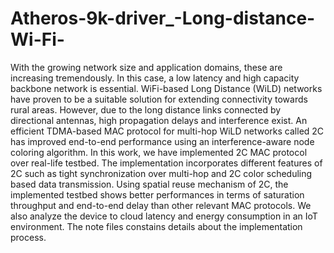 # Atheros-9k-driver_-Long-distance-Wi-Fi-

With the growing network size and application domains, these are increasing tremendously. In this case, a low latency and high capacity backbone network is essential. WiFi-based Long Distance (WiLD) networks have proven to be a suitable solution for extending connectivity towards rural areas. However, due to the long distance links connected by directional antennas, high propagation delays and interference exist. An efficient TDMA-based MAC protocol for multi-hop WiLD networks called 2C has improved end-to-end performance using an interference-aware node coloring algorithm. In this work, we have implemented 2C MAC protocol over real-life testbed. The implementation incorporates different features of 2C such as tight synchronization over multi-hop and 2C color scheduling based data transmission. Using spatial reuse mechanism of 2C, the implemented testbed shows better performances in terms of saturation throughput and end-to-end delay than other relevant MAC protocols. We also analyze the device to cloud latency and energy consumption in an IoT environment. The note files constains details about the implementation process.
